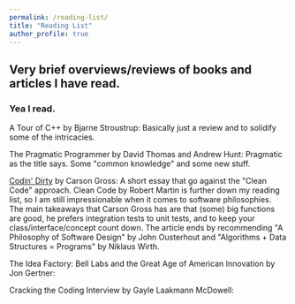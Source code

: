 ```yaml
---
permalink: /reading-list/
title: "Reading List"
author_profile: true
---
```


## Very brief overviews/reviews of books and articles I have read.

### Yea I read.

A Tour of C++ by Bjarne Stroustrup: Basically just a review and to solidify some of the intricacies.

The Pragmatic Programmer by David Thomas and Andrew Hunt: Pragmatic as the title says. Some "common knowledge" and some new stuff. 

[Codin' Dirty](https://htmx.org/essays/codin-dirty/) by Carson Gross: A short essay that go against the "Clean Code" approach. Clean Code by Robert Martin is further down my reading list, so I am still impressionable when it comes to software philosophies. The main takeaways that Carson Gross has are that (some) big functions are good, he prefers integration tests to unit tests, and to keep your class/interface/concept count down. The article ends by recommending "A Philosophy of Software Design" by John Ousterhout and "Algorithms + Data Structures = Programs" by Niklaus Wirth.


The Idea Factory: Bell Labs and the Great Age of American Innovation by Jon Gertner:

Cracking the Coding Interview by Gayle Laakmann McDowell: 
